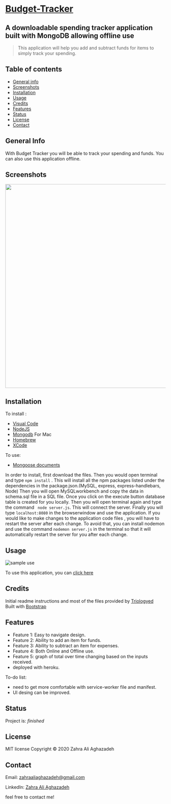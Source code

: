 # [Budget-Tracker](https://budgettrackeryalda.herokuapp.com/)

## A downloadable spending tracker application built with  MongoDB allowing offline use

>This application will help you add and subtract funds for items to simply track your spending.


## Table of contents
* [General info](#general-info) 
* [Screenshots](#screenshots) 
* [Installation](#installation) 
* [Usage](#usage)
* [Credits](#credits)
* [Features](#features) 
* [Status](#status) 
* [License](#license) 
* [Contact](#contact)


## General Info
With Budget Tracker you will be able to track your spending and funds. You can also use this application offline.


## Screenshots


<img src="./public/assets/images/screenshot1.png" width="640px"> 



## Installation

To install : 
* [Visual Code](https://code.visualstudio.com/docs/setup/setup-overview)
* [NodeJS](https://nodejs.org/en/download/)
* [Mongodb](https://docs.mongodb.com/manual/installation/)
For Mac
* [Homebrew](https://brew.sh/)
* [XCode](https://developer.apple.com/xcode/)

To use:
* [Mongoose documents](https://mongoosejs.com/docs/guide.html)


In order to install, first download the files. Then you would open terminal and type ```npm install``` . This will install all the npm packages listed under the dependencies in the package.json.(MySQL, express, express-handlebars, Node) Then you will open  MySQLworkbench and copy the data in schema.sql file in a SQL file. Once you click on the execute button database table is created for you locally. Then you will open terminal again and type the command ``` node server.js```. This will connect the server. Finally you will type ```localhost:8080``` in the browserwindow and use the application. If you would like to make changes to the application code files , you will have to restart the server after each change. To avoid that, you can install nodemon and use the command ```nodemon server.js``` in the terminal so that it will automatically restart the server for you after each change.

## Usage 

![sample use](./public/assets/images/gif1.gif)


To use this application, you can [click here](https://fitnesstrackeryalda.herokuapp.com/)


## Credits


Initial readme instructions and most of the files provided by [Triologyed](https://www.trilogyed.com/) <br>
Built with [Bootstrap](https://getbootstrap.com/)


## Features

* Feature 1: Easy to navigate design.
* Feature 2: Ability to add an item for funds.
* Feature 3: Ability to subtract an item for expenses.
* Feature 4: Both Online and Offline use.
* Feature 5: graph of total over time changing based on the inputs received.
* deployed with heroku.



To-do list:

*  need to get more comfortable with service-worker file and manifest.
*  UI desing can be improved.



## Status
Project is:  _finished_


## License

MIT license 
Copyright © 2020 Zahra Ali Aghazadeh




## Contact
Email: zahraaliaghazadeh@gmail.com

LinkedIn: [Zahra Ali Aghazadeh](https://www.linkedin.com/in/zahraaliaghazadeh)

feel free to contact me!

